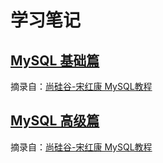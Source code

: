 # 学习笔记


## [MySQL 基础篇](MySQL基础篇/README.md)

摘录自：[尚硅谷-宋红康 MySQL教程](https://www.bilibili.com/video/BV1iq4y1u7vj)


## [MySQL 高级篇](MySQL高级篇/README.md)

摘录自：[尚硅谷-宋红康 MySQL教程](https://www.bilibili.com/video/BV1iq4y1u7vj?p=96)
